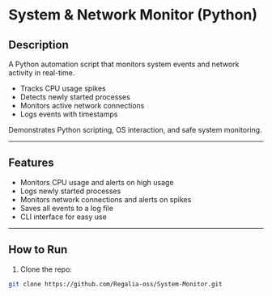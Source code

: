 # System & Network Monitor (Python)

## Description
A Python automation script that monitors system events and network activity in real-time.  
- Tracks CPU usage spikes  
- Detects newly started processes  
- Monitors active network connections  
- Logs events with timestamps  

Demonstrates Python scripting, OS interaction, and safe system monitoring.

---

## Features
- Monitors CPU usage and alerts on high usage  
- Logs newly started processes  
- Monitors network connections and alerts on spikes  
- Saves all events to a log file  
- CLI interface for easy use

---

## How to Run
1. Clone the repo:
```bash
git clone https://github.com/Regalia-oss/System-Monitor.git

